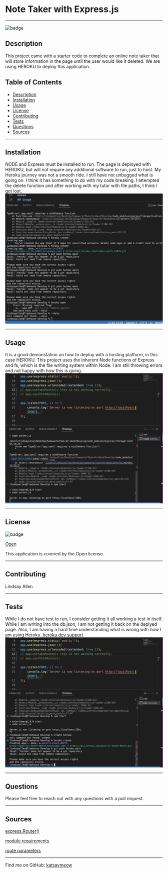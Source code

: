 
# Note Taker with Express.js

*****
  
![badge](https://img.shields.io/badge/license-Open-brightgreen)
## Description
This project came with a starter code to complete an online note taker that will store information in the page until the user would like it deleted. We are using HEROKU to  deploy this application.
## Table of Contents
- [Description](#description)
- [Installation](#installation)
- [Usage](#usage)
- [License](#license)
- [Contributing](#contributing)
- [Tests](#tests)
- [Questions](#questions)
- [Sources](#sources)

*****

## Installation
NODE and Express must be installed to run. The page is deployed with HEROKU, but will not require any additional software to run, just to host. 
My Heroku journey was not a smooth ride. I still have not unbugged what is going on. I think it has something to do with my code breaking. I attempted the delete function and after working with my tutor with file paths, I think I got lost. 
![heroku attempt](./Develop/public/assets/img/Attempting%20Heroku.png)
*****
## Usage
It is a good demonstation on how to deploy with a hosting platform, in this case HEROKU. This project uses the inherent Node functions of Express and fs, which is the file writing system within Node. 
I am still throwing errors and not happy with how this is going.
![errors and attempts](./Develop/public/assets/img/error%20and%20server%20start.png)
*****
## License
![badge](https://img.shields.io/badge/license-Open-brightgreen)

[Open](https://wiki.creativecommons.org/wiki/Open_license#:~:text=An%20open%20license%20or%20free,use%20it%20how%20you%20want%22.)

This application is covered by the Open license. 
*****
## Contributing
Lindsay Allen
*****
## Tests
While I do not have test to run, I consider getting it all working a test in itself. While I am writing into the db.json, I am not getting it back on the deplyed page. Also, I am having a hard time understanding what is wrong with how I am using Heroku. 
[heroku dev support](https://devcenter.heroku.com/articles/nodejs-support)
![heroku push fail](./Develop/public/assets/img/heroku%20push%20error.png)

*****
## Questions
Please feel free to reach out with any questions with a pull request. 

*****
## Sources
[express.Router()](https://expressjs.com/en/guide/routing.html)

[module requirements](https://www.freecodecamp.org/news/requiring-modules-in-node-js-everything-you-need-to-know-e7fbd119be8/)

[route parameters](https://masteringjs.io/tutorials/express/route-parameters)

*****

Find me on GitHub: [katsaymeow](https://github.com/katsaymeow)

    



